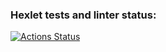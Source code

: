 ### Hexlet tests and linter status:
[![Actions Status](https://github.com/cokuevn/layout-designer-project-lvl1/workflows/hexlet-check/badge.svg)](https://github.com/cokuevn/layout-designer-project-lvl1/actions)